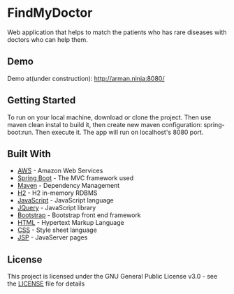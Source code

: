 # FindMyDoctor

Web application that helps to match the patients who has rare diseases with doctors who can help them.

## Demo

Demo at(under construction):
http://arman.ninja:8080/


## Getting Started

To run on your local machine, download or clone the project. Then use maven clean instal to build it, then create new maven configuration: spring-boot:run. Then execute it. The app will run on localhost's 8080 port.

## Built With
* [AWS](https://aws.amazon.com/) - Amazon Web Services
* [Spring Boot](http://spring.io/projects/spring-boot) - The MVC framework used
* [Maven](https://maven.apache.org/) - Dependency Management
* [H2](http://www.h2database.com/html/main.html) - H2 in-memory RDBMS
* [JavaScript](https://www.javascript.com/) - JavaScript language
* [JQuery](https://jquery.com/l) - JavaScript library
* [Bootstrap](http://getbootstrap.com/) - Bootstrap front end framework
* [HTML](https://en.wikipedia.org/wiki/HTML) - Hypertext Markup Language
* [CSS](https://en.wikipedia.org/wiki/Cascading_Style_Sheets) - Style sheet language
* [JSP](https://en.wikipedia.org/wiki/JavaServer_Pages) - JavaServer pages

## License

This project is licensed under the GNU General Public License v3.0 - see the [LICENSE](LICENSE) file for details

